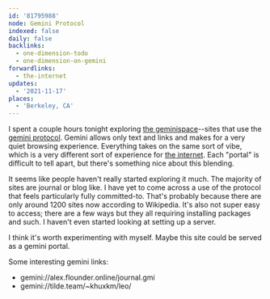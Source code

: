 ```yaml
---
id: '81795988'
node: Gemini Protocol
indexed: false
daily: false
backlinks:
  - one-dimension-todo
  - one-dimension-on-gemini
forwardlinks:
  - the-internet
updates:
  - '2021-11-17'
places:
  - 'Berkeley, CA'
---
```

I spent a couple hours tonight exploring [the geminispace](https://gemini.circumlunar.space/)--sites that use the [gemini protocol](https://en.wikipedia.org/wiki/Gemini_(protocol)). Gemini allows only text and links and makes for a very quiet browsing experience. Everything takes on the same sort of vibe, which is a very different sort of experience for [the internet](the-internet.md). Each "portal" is difficult to tell apart, but there's something nice about this blending. 

It seems like people haven't really started exploring it much. The majority of sites are journal or blog like. I have yet to come across a use of the protocol that feels particularly fully committed-to. That's probably because there are only around 1200 sites now according to Wikipedia. It's also not super easy to access; there are a few ways but they all requiring installing packages and such. I haven't even started looking at setting up a server. 

I think it's worth experimenting with myself. Maybe this site could be served as a gemini portal. 

Some interesting gemini links:
- gemini://alex.flounder.online/journal.gmi
- gemini://tilde.team/~khuxkm/leo/
